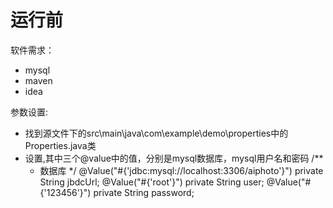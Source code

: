 # 运行前
  软件需求：
  - mysql
  - maven
  - idea

  参数设置:
  - 找到源文件下的src\main\java\com\example\demo\properties中的Properties.java类
  - 设置,其中三个@value中的值，分别是mysql数据库，mysql用户名和密码
      /**
       * 数据库
       */
      @Value("#{'jdbc:mysql://localhost:3306/aiphoto'}")
      private String jbdcUrl;
      @Value("#{'root'}")
      private String user;
      @Value("#{'123456'}")
      private String password;
